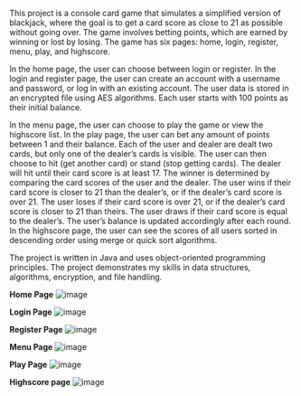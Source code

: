 This project is a console card game that simulates a simplified version of blackjack, where the goal is to get a card score as close to 21 as possible without going over. The game involves betting points, which are earned by winning or lost by losing. The game has six pages: home, login, register, menu, play, and highscore.

In the home page, the user can choose between login or register. In the login and register page, the user can create an account with a username and password, or log in with an existing account. The user data is stored in an encrypted file using AES algorithms. Each user starts with 100 points as their initial balance.

In the menu page, the user can choose to play the game or view the highscore list. In the play page, the user can bet any amount of points between 1 and their balance. Each of the user and dealer are dealt two cards, but only one of the dealer’s cards is visible. The user can then choose to hit (get another card) or stand (stop getting cards). The dealer will hit until their card score is at least 17. The winner is determined by comparing the card scores of the user and the dealer. The user wins if their card score is closer to 21 than the dealer’s, or if the dealer’s card score is over 21. The user loses if their card score is over 21, or if the dealer’s card score is closer to 21 than theirs. The user draws if their card score is equal to the dealer’s. The user’s balance is updated accordingly after each round. In the highscore page, the user can see the scores of all users sorted in descending order using merge or quick sort algorithms.

The project is written in Java and uses object-oriented programming principles. The project demonstrates my skills in data structures, algorithms, encryption, and file handling.

**Home Page**
![image](https://github.com/rad013/java-projects/assets/115696959/7f9d4ae2-a1f7-4209-a009-c1606c605740)

**Login Page**
![image](https://github.com/rad013/java-projects/assets/115696959/92f6e5dd-e2ee-45b5-b08c-39c90b65160a)

**Register Page**
![image](https://github.com/rad013/java-projects/assets/115696959/97928be4-4d9e-454e-a086-e3ea866b7ee5)

**Menu Page**
![image](https://github.com/rad013/java-projects/assets/115696959/fbea8444-c888-4f24-bee6-293bff0dc1d0)

**Play Page**
![image](https://github.com/rad013/java-projects/assets/115696959/1857d4f8-fa18-4333-a9b1-26b989155323)

**Highscore page**
![image](https://github.com/rad013/java-projects/assets/115696959/7de71c5b-b98a-4f3f-a523-4cc92b3f6ecb)


